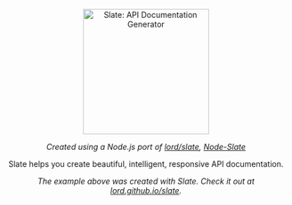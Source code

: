 <p align="center">
  <img src="https://raw.githubusercontent.com/leejustin/img/master/logo-slate.png" alt="Slate: API Documentation Generator" width="226">
</p>

<p align="center"><i>Created using a Node.js port of <a href="https://github.com/lord/slate">lord/slate</a>, <a href="https://github.com/sdelements/node-slate">Node-Slate</a></i></p>

<p align="center">Slate helps you create beautiful, intelligent, responsive API documentation.</p>

<p align="center"><em>The example above was created with Slate. Check it out at <a href="https://lord.github.io/slate">lord.github.io/slate</a>.</em></p>
